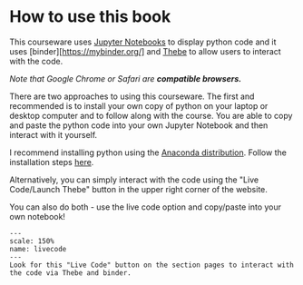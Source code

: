 # How to use this book

This courseware uses [Jupyter Notebooks][jupyter] to display python code and it uses [binder][https://mybinder.org/] and [Thebe][thebe] to allow users to interact with the code.

*Note that Google Chrome or Safari are* ***compatible browsers.***

There are two approaches to using this courseware. The first and recommended is to install your own copy of python on your laptop or desktop computer and to follow along with the course. You are able to copy and paste the python code into your own Jupyter Notebook and then interact with it yourself.

I recommend installing python using the [Anaconda distribution][anaconda]. Follow the installation steps [here][install].

Alternatively, you can simply interact with the code using the "Live Code/Launch Thebe" button in the upper right corner of the website.

You can also do both - use the live code option and copy/paste into your own notebook!

```{figure} livecode.png
---
scale: 150%
name: livecode
---
Look for this "Live Code" button on the section pages to interact with the code via Thebe and binder.
```

[jupyter]: https://jupyter.org/
[binder]: https://mybinder.org/
[thebe]: https://thebe.readthedocs.io/en/latest/index.html
[anaconda]: https://www.anaconda.com/
[install]: https://docs.anaconda.com/anaconda/install/
